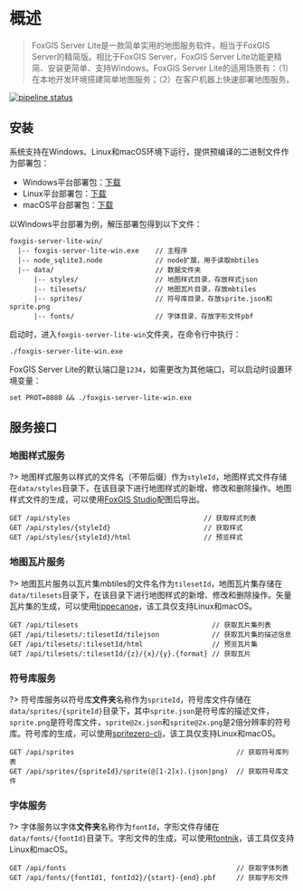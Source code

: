 # 概述

> FoxGIS Server Lite是一款简单实用的地图服务软件，相当于FoxGIS Server的精简版。相比于FoxGIS Server，FoxGIS Server Lite功能更精简、安装更简单、支持Windows。FoxGIS Server Lite的适用场景有：（1）在本地开发环境搭建简单地图服务；（2）在客户机器上快速部署地图服务。

[![pipeline status](https://gitlab.com/geoway/foxgis-server-lite/badges/master/pipeline.svg)](https://gitlab.com/geoway/foxgis-server-lite/commits/master)


## 安装

系统支持在Windows、Linux和macOS环境下运行，提供预编译的二进制文件作为部署包：
- Windows平台部署包：[下载](./foxgis-server-lite-win.tar.gz ':ignore')
- Linux平台部署包：[下载](./foxgis-server-lite-linux.tar.gz ':ignore')
- macOS平台部署包：[下载](./foxgis-server-lite-macos.tar.gz ':ignore')

以Windows平台部署为例，解压部署包得到以下文件：

```
foxgis-server-lite-win/
  |-- foxgis-server-lite-win.exe    // 主程序
  |-- node_sqlite3.node             // node扩展，用于读取mbtiles
  |-- data/                         // 数据文件夹
      |-- styles/                   // 地图样式目录，存放样式json
      |-- tilesets/                 // 地图瓦片目录，存放mbtiles
      |-- sprites/                  // 符号库目录，存放sprite.json和sprite.png
      |-- fonts/                    // 字体目录，存放字形文件pbf
```

启动时，进入`foxgis-server-lite-win`文件夹，在命令行中执行：

```
./foxgis-server-lite-win.exe
```

FoxGIS Server Lite的默认端口是`1234`，如需更改为其他端口，可以启动时设置环境变量：

```
set PROT=8080 && ./foxgis-server-lite-win.exe
```


## 服务接口

### 地图样式服务

?> 地图样式服务以样式的文件名（不带后缀）作为`styleId`，地图样式文件存储在`data/styles`目录下，在该目录下进行地图样式的新增、修改和删除操作。地图样式文件的生成，可以使用[FoxGIS Studio](https://www.foxgis.com/studio)配图后导出。

```
GET /api/styles                                 // 获取样式列表
GET /api/styles/{styleId}                       // 获取样式
GET /api/styles/{styleId}/html                  // 预览样式
```

### 地图瓦片服务

?> 地图瓦片服务以瓦片集mbtiles的文件名作为`tilesetId`，地图瓦片集存储在`data/tilesets`目录下，在该目录下进行地图样式的新增、修改和删除操作。矢量瓦片集的生成，可以使用[tippecanoe](https://github.com/cgcs2000/tippecanoe)，该工具仅支持Linux和macOS。

```
GET /api/tilesets                                 // 获取瓦片集列表
GET /api/tilesets/:tilesetId/tilejson             // 获取瓦片集的描述信息
GET /api/tilesets/:tilesetId/html                 // 预览瓦片集
GET /api/tilesets/:tilesetId/{z}/{x}/{y}.{format} // 获取瓦片
```

### 符号库服务

?> 符号库服务以符号库**文件夹**名称作为`spriteId`，符号库文件存储在`data/sprites/{spriteId}`目录下，其中`sprite.json`是符号库的描述文件，`sprite.png`是符号库文件，`sprite@2x.json`和`sprite@2x.png`是2倍分辨率的符号库。符号库的生成，可以使用[spritezero-cli](https://github.com/mapbox/spritezero-cli)，该工具仅支持Linux和macOS。

```
GET /api/sprites                                        // 获取符号库列表
GET /api/sprites/{spriteId}/sprite(@[1-2]x).(json|png)  // 获取符号库文件
```

### 字体服务

?> 字体服务以字体**文件夹**名称作为`fontId`，字形文件存储在`data/fonts/{fontId}`目录下。字形文件的生成，可以使用[fontnik](https://github.com/mapbox/node-fontnik)，该工具仅支持Linux和macOS。

```
GET /api/fonts                                          // 获取字体列表
GET /api/fonts/{fontId1, fontId2}/{start}-{end}.pbf     // 获取字形文件
```

